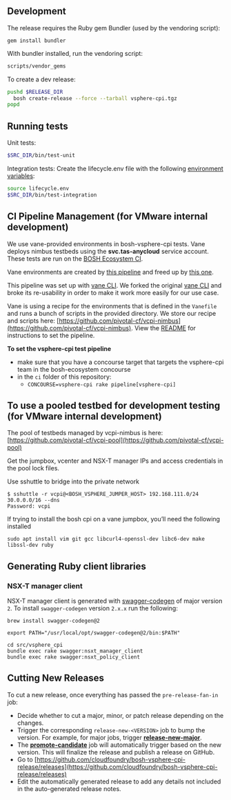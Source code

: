 ## Development

The release requires the Ruby gem Bundler (used by the vendoring script):

```
gem install bundler
```

With bundler installed, run the vendoring script:

```bash
scripts/vendor_gems
```

To create a dev release:

```bash
pushd $RELEASE_DIR
  bosh create-release --force --tarball vsphere-cpi.tgz
popd
```

## Running tests

Unit tests:
```bash
$SRC_DIR/bin/test-unit
```

Integration tests:
Create the lifecycle.env file with the following [environment variables](https://github.com/cloudfoundry/bosh-vsphere-cpi-release/blob/bc88e607b08cf89bc359d69688567e1def093391/src/vsphere_cpi/spec/support/lifecycle_helpers.rb#L8-L32):

```bash
source lifecycle.env
$SRC_DIR/bin/test-integration
```

## CI Pipeline Management (for VMware internal development)

We use vane-provided environments in bosh-vsphere-cpi tests. Vane deploys nimbus testbeds using the **svc.tas-anycloud** service account. These tests are run on the [BOSH Ecosystem CI](https://ci.bosh-ecosystem.cf-app.com/teams/vsphere-cpi/pipelines/vsphere-cpi). 

Vane environments are created by [this pipeline](https://ci.bosh-ecosystem.cf-app.com/teams/vsphere-cpi/pipelines/vcpi-nimbus) and freed up by [this one](https://ci.bosh-ecosystem.cf-app.com/teams/vsphere-cpi/pipelines/vcpi-testbed-cleanup).

This pipeline was set up with [vane CLI](https://github.com/pivotal-cf/vane). We forked the original [vane CLI](https://gitlab.eng.vmware.com/PKS/vane) and broke its re-usability in order to make it work more easily for our use case.

Vane is using a recipe for the environments that is defined in the `Vanefile` and runs a bunch of scripts in the provided directory. We store our recipe and scripts here: [https://github.com/pivotal-cf/vcpi-nimbus](https://github.com/pivotal-cf/vcpi-nimbus). View the [README](https://github.com/pivotal-cf/vcpi-nimbus#setting-the-concourse-pipeline) for instructions to set the pipeline.

**To set the vsphere-cpi test pipeline**

- make sure that you have a concourse target that targets the vsphere-cpi team in the bosh-ecosystem concourse
- in the `ci` folder of this repository:
  - `CONCOURSE=vsphere-cpi rake pipeline[vsphere-cpi]`

## To use a pooled testbed for development testing (for VMware internal development)

The pool of testbeds managed by vcpi-nimbus is here: [https://github.com/pivotal-cf/vcpi-pool](https://github.com/pivotal-cf/vcpi-pool)

Get the jumpbox, vcenter and NSX-T manager IPs and access credentials in the pool lock files.

Use sshuttle to bridge into the private network
```
$ sshuttle -r vcpi@<BOSH_VSPHERE_JUMPER_HOST> 192.168.111.0/24 30.0.0.0/16 --dns
Password: vcpi
```

If trying to install the bosh cpi on a vane jumpbox, you’ll need the following installed
```
sudo apt install vim git gcc libcurl4-openssl-dev libc6-dev make libssl-dev ruby
```

## Generating Ruby client libraries

### NSX-T manager client

NSX-T manager client is generated with [swagger-codegen](https://github.com/swagger-api/swagger-codegen) of major version `2`. To install `swagger-codegen` version `2.x.x` run the following:

```
brew install swagger-codegen@2

export PATH="/usr/local/opt/swagger-codegen@2/bin:$PATH"

cd src/vsphere_cpi
bundle exec rake swagger:nsxt_manager_client
bundle exec rake swagger:nsxt_policy_client
```

## Cutting New Releases

To cut a new release, once everything has passed the `pre-release-fan-in` job:

* Decide whether to cut a major, minor, or patch release depending on the changes.
* Trigger the corresponding `release-new-<VERSION>` job to bump the version. For example, for major jobs, trigger **[release-new-major](https://ci.bosh-ecosystem.cf-app.com/teams/vsphere-cpi/pipelines/vsphere-cpi/jobs/release-new-major)**.
* The **[promote-candidate](https://ci.bosh-ecosystem.cf-app.com/teams/vsphere-cpi/pipelines/vsphere-cpi/jobs/promote-candidate)** job will automatically trigger based on the new version. This will finalize the release and publish a release on GitHub.
* Go to [https://github.com/cloudfoundry/bosh-vsphere-cpi-release/releases](https://github.com/cloudfoundry/bosh-vsphere-cpi-release/releases)
* Edit the automatically generated release to add any details not included in the auto-generated release notes.
